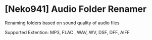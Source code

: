 # [Neko941] Audio Folder Renamer
Renaming folders based on sound quality of audio files


Supported Extention: MP3, FLAC , WAV, WV, DSF, DFF, AIFF
